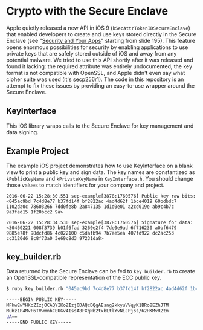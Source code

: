 # Crypto with the Secure Enclave
Apple quietly released a new API in iOS 9 (`kSecAttrTokenIDSecureEnclave`) that enabled developers to create and use keys stored directly in the Secure Enclave (see "[Security and Your Apps](https://developer.apple.com/videos/play/wwdc2015/706/)" starting from slide 195). This feature opens enormous possibilities for security by enabling applications to use private keys that are safely stored outside of iOS and away from any potential malware. We tried to use this API shortly after it was released and found it lacking: the required attribute was entirely undocumented, the key format is not compatible with OpenSSL, and Apple didn't even say what cipher suite was used (it's [secp256r1](https://www.ietf.org/rfc/rfc5480.txt)). The code in this repository is an attempt to fix these issues by providing an easy-to-use wrapper around the Secure Enclave.

## KeyInterface
This iOS library wraps calls to the Secure Enclave for key management and data signing.

## Example Project
The example iOS project demonstrates how to use KeyInterface on a blank view to print a public key and sign data. The key names are constantized as `kPublicKeyName` and `kPrivateKeyName` in `KeyInterface.h`. You should change those values to match identifiers for your company and project.

```
2016-06-22 15:28:30.551 sep-example[3878:1760576] Public key raw bits:
<045ac9bd 7c4d8e77 b37fd14f bf2822ac 4ad4d62f 1bce4019 60bdbdc7 1102da0c 78603266 7dd0fe8b 2a847135 1d1d0e01 a2cd019e ab9c4b7c 9a3fed15 1f20bcc2 9a>  

2016-06-22 15:28:34.530 sep-example[3878:1760576] Signature for data:
<30460221 008f3739 b01f6fad 3260e2f4 7de0e9ad 6f716230 a0bf6479 9885e78f 98dcfd86 4c022100 c5dafb94 7b7ae5ea 407fd922 dc2ac253 cc3120d6 8c8f73a0 3e69c8d3 97231da8>
```

## key_builder.rb
Data returned by the Secure Enclave can be fed to `key_builder.rb` to create an OpenSSL-compatible representation of the ECC public key.

```bash
$ ruby key_builder.rb "045ac9bd 7c4d8e77 b37fd14f bf2822ac 4ad4d62f 1bce4019 60bdbdc7 1102da0c 78603266 7dd0fe8b 2a847135 1d1d0e01 a2cd019e ab9c4b7c 9a3fed15 1f20bcc2 9a"

-----BEGIN PUBLIC KEY-----
MFkwEwYHKoZIzj0CAQYIKoZIzj0DAQcDQgAEsng2kkyuVVqyK1BRo8EZhJTM
Mubz1P4MvF6TVwmnbCEUGv4IssA8FXqNb2txbLtlYvNiJPjss/62HKMvR2tm
uA==
-----END PUBLIC KEY-----
```
